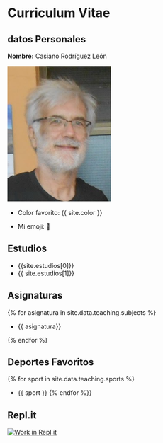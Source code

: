 # Curriculum Vitae

## datos Personales

**Nombre:** Casiano Rodríguez León

![](images/casianorodriguezleon2.png)

* Color favorito: {{ site.color }}

* Mi emoji: :rocket:

## Estudios

* {{site.estudios[0]}}
* {{ site.estudios[1]}}

## Asignaturas

{% for asignatura in site.data.teaching.subjects %}

* {{ asignatura}}

{% endfor %}

## Deportes Favoritos

{% for sport in site.data.teaching.sports %}
* {{ sport }}
{% endfor %}}

## Repl.it

[![Work in Repl.it](https://classroom.github.com/assets/work-in-replit-14baed9a392b3a25080506f3b7b6d57f295ec2978f6f33ec97e36a161684cbe9.svg)](https://classroom.github.com/online_ide?assignment_repo_id=3511572&assignment_repo_type=AssignmentRepo)
